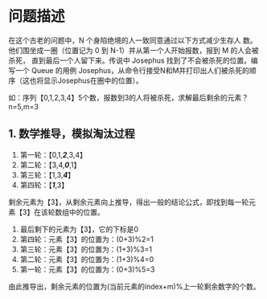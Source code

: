 # 问题描述

在这个古老的问题中，N 个身陷绝境的人一致同意通过以下方式减少生存人 数。他们围坐成一圈（位置记为 0 到 N-1）并从第一个人开始报数，报到 M 的人会被杀死， 直到最后一个人留下来。传说中 Josephus
找到了不会被杀死的位置。编写一个 Queue 的用例 Josephus，从命令行接受N和M并打印出人们被杀死的顺序（这也将显示Josephus在圈中的位置）。

如：序列【0,1,2,3,4】5个数，报数到3的人将被杀死，求解最后剩余的元素？n=5,m=3

## 1. 数学推导，模拟淘汰过程

1. 第一轮：【0,1,***2***,3,4】
2. 第二轮：【3,4,***0***,1】
3. 第三轮：【1,3,***4***】
4. 第四轮：【***1***,3】

剩余元素为【3】，从剩余元素向上推导，得出一般的结论公式，即找到每一轮元素【3】在该轮数组中的位置。

1. 最后剩下的元素为【3】，它的下标是0
2. 第四轮：元素【3】的位置为：(0+3)%2=1
3. 第三轮：元素【3】的位置为：(1+3)%3=1
4. 第二轮：元素【3】的位置为：(1+3)%4=0
5. 第一轮：元素【3】的位置为：(0+3)%5=3

由此推导出，剩余元素的位置为(当前元素的index+m)%上一轮剩余数字的个数。